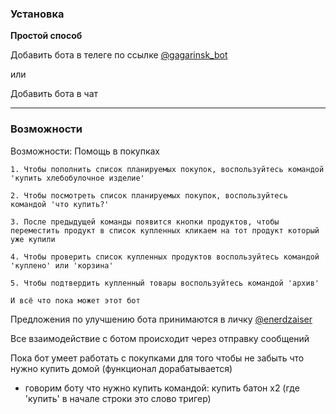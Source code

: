 

### Установка

**Простой способ**

Добавить бота в телеге по ссылке [@gagarinsk_bot](https://t.me/gagarinsk_bot)

или 

Добавить бота в чат

***

### Возможности

Возможности:
Помощь в покупках
    
    1. Чтобы пополнить список планируемых покупок, воспользуйтесь командой 'купить хлебобулочное изделие'
    
    2. Чтобы посмотреть список планируемых покупок, воспользуйтесь командой 'что купить?'
    
    3. После предыдущей команды появится кнопки продуктов, чтобы переместить продукт в список купленных кликаем на тот продукт который уже купили
    
    4. Чтобы проверить список купленных продуктов воспользуйтесь командой 'куплено' или 'корзина'
    
    5. Чтобы подтвердить купленный товары воспользуйтесь командой 'архив'
    
    И всё что пока может этот бот

Предложения по улучшению бота принимаются в личку [@enerdzaiser](https://t.me/enerdzaiser)

Все взаимодействие с ботом происходит через отправку сообщений

Пока бот умеет работать с покупками для того чтобы не забыть что нужно купить домой (функционал дорабатывается)

 - говорим боту что нужно купить командой: купить батон х2 (где 'купить' в начале строки это слово тригер)

